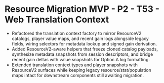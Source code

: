 # Resource Migration MVP - P2 - T53 - Web Translation Context

- Refactored the translation context factory to mirror ResourceV2 catalogs, player value maps, and recent gain logs alongside legacy fields, wiring selectors for metadata lookup and signed gain derivation.
- Added ResourceV2-aware helpers that freeze cloned catalog payloads, synthesize metadata snapshots from session descriptors, and bridge recent gain deltas with value snapshots for Option A log formatting.
- Extended translation context types and player snapshots with ResourceV2 surfaces while keeping legacy resource/stat/population maps intact for downstream components still awaiting migration.
